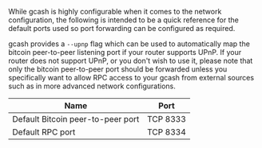 While gcash is highly configurable when it comes to the network configuration,
the following is intended to be a quick reference for the default ports used so
port forwarding can be configured as required.

gcash provides a `--upnp` flag which can be used to automatically map the bitcoin
peer-to-peer listening port if your router supports UPnP.  If your router does
not support UPnP, or you don't wish to use it, please note that only the bitcoin
peer-to-peer port should be forwarded unless you specifically want to allow RPC
access to your gcash from external sources such as in more advanced network
configurations.

|Name|Port|
|----|----|
|Default Bitcoin peer-to-peer port|TCP 8333|
|Default RPC port|TCP 8334|
